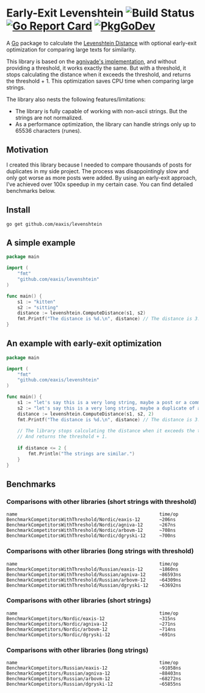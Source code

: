 # Early-Exit Levenshtein ![Build Status](https://github.com/eaxis/levenshtein/actions/workflows/ci.yml/badge.svg) [![Go Report Card](https://goreportcard.com/badge/github.com/eaxis/levenshtein)](https://goreportcard.com/report/github.com/eaxis/levenshtein) [![PkgGoDev](https://pkg.go.dev/badge/github.com/eaxis/levenshtein)](https://pkg.go.dev/github.com/eaxis/levenshtein)

A [Go](http://golang.org) package to calculate the [Levenshtein Distance](http://en.wikipedia.org/wiki/Levenshtein_distance) with optional early-exit optimization for comparing large texts for similarity.

This library is based on the [agnivade's implementation](https://github.com/agnivade/levenshtein), and without providing a threshold, it works exactly the same.
But with a threshold, it stops calculating the distance when it exceeds the threshold, and returns the threshold + 1. This optimization saves CPU time when comparing large strings.

The library also nests the following features/limitations:
- The library is fully capable of working with non-ascii strings. But the strings are not normalized.
- As a performance optimization, the library can handle strings only up to 65536 characters (runes).

## Motivation

I created this library because I needed to compare thousands of posts for duplicates in my side project.
The process was disappointingly slow and only got worse as more posts were added.
By using an early-exit approach, I’ve achieved over 100x speedup in my certain case.
You can find detailed benchmarks below.

## Install
```
go get github.com/eaxis/levenshtein
```

## A simple example

```go
package main

import (
	"fmt"
	"github.com/eaxis/levenshtein"
)

func main() {
	s1 := "kitten"
	s2 := "sitting"
	distance := levenshtein.ComputeDistance(s1, s2)
	fmt.Printf("The distance is %d.\n", distance) // The distance is 3.
}

```

## An example with early-exit optimization

```go
package main

import (
	"fmt"
	"github.com/eaxis/levenshtein"
)

func main() {
	s1 := "let's say this is a very long string, maybe a post or a comment"
	s2 := "let's say this is a very long string, maybe a duplicate of a post or a comment"
	distance := levenshtein.ComputeDistance(s1, s2, 2)
	fmt.Printf("The distance is %d.\n", distance) // The distance is 3.
	
	// The library stops calculating the distance when it exceeds the threshold.
	// And returns the threshold + 1.
	
	if distance <= 2 {
		fmt.Println("The strings are similar.")
	}
}

```

## Benchmarks

### Comparisons with other libraries (short strings with threshold)

```
name                                                    time/op
BenchmarkCompetitorsWithThreshold/Nordic/eaxis-12       ~206ns
BenchmarkCompetitorsWithThreshold/Nordic/agniva-12      ~267ns
BenchmarkCompetitorsWithThreshold/Nordic/arbovm-12      ~708ns
BenchmarkCompetitorsWithThreshold/Nordic/dgryski-12     ~700ns
```

### Comparisons with other libraries (long strings with threshold)

```
name                                                    time/op
BenchmarkCompetitorsWithThreshold/Russian/eaxis-12      ~1860ns
BenchmarkCompetitorsWithThreshold/Russian/agniva-12     ~86593ns
BenchmarkCompetitorsWithThreshold/Russian/arbovm-12     ~64309ns
BenchmarkCompetitorsWithThreshold/Russian/dgryski-12    ~63692ns
```

### Comparisons with other libraries (short strings)

```
name                                                    time/op
BenchmarkCompetitors/Nordic/eaxis-12                    ~315ns
BenchmarkCompetitors/Nordic/agniva-12                   ~271ns
BenchmarkCompetitors/Nordic/arbovm-12                   ~714ns
BenchmarkCompetitors/Nordic/dgryski-12                  ~691ns
```

### Comparisons with other libraries (long strings)

```
name                                                    time/op
BenchmarkCompetitors/Russian/eaxis-12                   ~91058ns
BenchmarkCompetitors/Russian/agniva-12                  ~88403ns
BenchmarkCompetitors/Russian/arbovm-12                  ~68272ns
BenchmarkCompetitors/Russian/dgryski-12                 ~65855ns
```